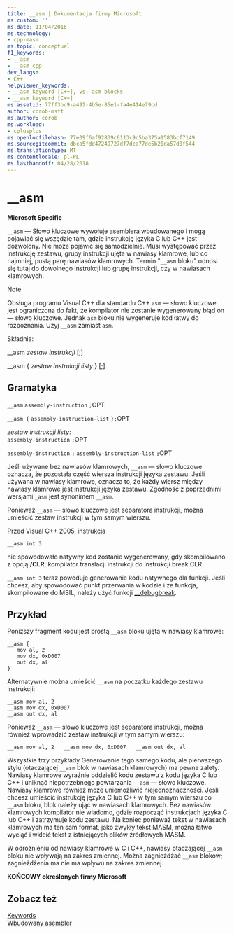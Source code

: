 ```yaml
---
title: __asm | Dokumentacja firmy Microsoft
ms.custom: ''
ms.date: 11/04/2016
ms.technology:
- cpp-masm
ms.topic: conceptual
f1_keywords:
- __asm
- __asm_cpp
dev_langs:
- C++
helpviewer_keywords:
- __asm keyword [C++], vs. asm blocks
- __asm keyword [C++]
ms.assetid: 77ff3bc9-a492-4b5e-85e1-fa4e414e79cd
author: corob-msft
ms.author: corob
ms.workload:
- cplusplus
ms.openlocfilehash: 77e09f6af92839c6113c9c5ba375a1583bcf7149
ms.sourcegitcommit: dbca5fdd47249727df7dca77de5b20da57d0f544
ms.translationtype: MT
ms.contentlocale: pl-PL
ms.lasthandoff: 04/28/2018
---
```

# <a name="asm"></a>__asm
**Microsoft Specific**  
  
 `__asm` — Słowo kluczowe wywołuje asemblera wbudowanego i mogą pojawiać się wszędzie tam, gdzie instrukcję języka C lub C++ jest dozwolony. Nie może pojawić się samodzielnie. Musi występować przez instrukcję zestawu, grupy instrukcji ujęta w nawiasy klamrowe, lub co najmniej, pustą parę nawiasów klamrowych. Termin "`__asm` bloku" odnosi się tutaj do dowolnego instrukcji lub grupę instrukcji, czy w nawiasach klamrowych.  
  
> [!NOTE]
>  Obsługa programu Visual C++ dla standardu C++ `asm` — słowo kluczowe jest ograniczona do fakt, że kompilator nie zostanie wygenerowany błąd on — słowo kluczowe. Jednak `asm` bloku nie wygeneruje kod łatwy do rozpoznania. Użyj `__asm` zamiast `asm`.  
  
 Składnia:  
  
 __asm *zestaw instrukcji* [;]  
  
 __asm { *zestaw instrukcji listy* } [;]  
  
## <a name="grammar"></a>Gramatyka  
 `__asm`  `assembly-instruction`  `;`OPT  
  
 `__asm {`  `assembly-instruction-list`  `};`OPT  
  
 *zestaw instrukcji listy*:  
 `assembly-instruction` `;`OPT  
  
 `assembly-instruction` `;` `assembly-instruction-list` `;`OPT  
  
 Jeśli używane bez nawiasów klamrowych, `__asm` — słowo kluczowe oznacza, że pozostała część wiersza instrukcji języka zestawu. Jeśli używana w nawiasy klamrowe, oznacza to, że każdy wiersz między nawiasy klamrowe jest instrukcji języka zestawu. Zgodność z poprzednimi wersjami `_asm` jest synonimem `__asm`.  
  
 Ponieważ `__asm` — słowo kluczowe jest separatora instrukcji, można umieścić zestaw instrukcji w tym samym wierszu.  
  
 Przed Visual C++ 2005, instrukcja  
  
```  
__asm int 3  
```  
  
 nie spowodowało natywny kod zostanie wygenerowany, gdy skompilowano z opcją **/CLR**; kompilator translacji instrukcji do instrukcji break CLR.  
  
 `__asm int 3` teraz powoduje generowanie kodu natywnego dla funkcji. Jeśli chcesz, aby spowodować punkt przerwania w kodzie i że funkcja, skompilowane do MSIL, należy użyć funkcji [__debugbreak](../../intrinsics/debugbreak.md).  
  
## <a name="example"></a>Przykład  
 Poniższy fragment kodu jest prostą `__asm` bloku ujęta w nawiasy klamrowe:  
  
```  
__asm {  
   mov al, 2  
   mov dx, 0xD007  
   out dx, al  
}  
```  
  
 Alternatywnie można umieścić `__asm` na początku każdego zestawu instrukcji:  
  
```  
__asm mov al, 2  
__asm mov dx, 0xD007  
__asm out dx, al  
```  
  
 Ponieważ `__asm` — słowo kluczowe jest separatora instrukcji, można również wprowadzić zestaw instrukcji w tym samym wierszu:  
  
```  
__asm mov al, 2   __asm mov dx, 0xD007   __asm out dx, al  
```  
  
 Wszystkie trzy przykłady Generowanie tego samego kodu, ale pierwszego stylu (otaczającej `__asm` blok w nawiasach klamrowych) ma pewne zalety. Nawiasy klamrowe wyraźnie oddzielić kodu zestawu z kodu języka C lub C++ i uniknąć niepotrzebnego powtarzania `__asm` — słowo kluczowe. Nawiasy klamrowe również może uniemożliwić niejednoznaczności. Jeśli chcesz umieścić instrukcję języka C lub C++ w tym samym wierszu co `__asm` bloku, blok należy ująć w nawiasach klamrowych. Bez nawiasów klamrowych kompilator nie wiadomo, gdzie rozpocząć instrukcjach języka C lub C++ i zatrzymuje kodu zestawu. Na koniec ponieważ tekst w nawiasach klamrowych ma ten sam format, jako zwykły tekst MASM, można łatwo wyciąć i wkleić tekst z istniejących plików źródłowych MASM.  
  
 W odróżnieniu od nawiasy klamrowe w C i C++, nawiasy otaczającej `__asm` bloku nie wpływają na zakres zmiennej. Można zagnieżdżać `__asm` bloków; zagnieżdżenia ma nie ma wpływu na zakres zmiennej.  
  
 **KOŃCOWY określonych firmy Microsoft**  
  
## <a name="see-also"></a>Zobacz też  
 [Keywords](../../cpp/keywords-cpp.md)   
 [Wbudowany asembler](../../assembler/inline/inline-assembler.md)